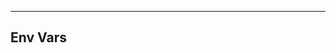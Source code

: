 <!-- Space: BaseTemplate -->
<!-- Parent: Project -->
<!-- Title: Project Env Vars -->

<!-- Label: BaseTemplate -->
<!-- Label: Project -->
<!-- Label: Env Vars -->
<!-- Include: docs/disclaimer.md -->
<!-- Include: ac:toc -->

---

## Env Vars
